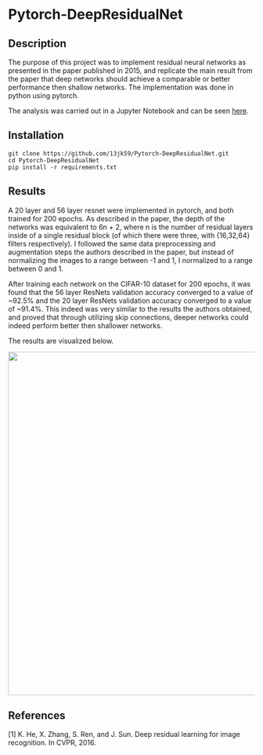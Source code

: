 # Pytorch-DeepResidualNet

## Description

The purpose of this project was to implement residual neural networks as presented in the paper published in 2015, and replicate the main result from the paper that deep networks should achieve a comparable or better performance then shallow networks. The implementation was done in python using pytorch.

The analysis was carried out in a Jupyter Notebook and can be seen [here](https://github.com/13jk59/Pytorch-DeepResidualNet/blob/master/Deep%20Residual%20Net%20Pytorch.ipynb).

## Installation

```
git clone https://github.com/13jk59/Pytorch-DeepResidualNet.git
cd Pytorch-DeepResidualNet
pip install -r requirements.txt
```

## Results

A 20 layer and 56 layer resnet were implemented in pytorch, and both trained for 200 epochs. As described in the paper, the depth of the networks was equivalent to 6n + 2, where n is the number of residual layers inside of a single residual block (of which there were three, with {16,32,64} filters respectively). I followed the same data preprocessing and augmentation steps the authors described in the paper, but instead of normalizing the images to a range between -1 and 1, I normalized to a range between 0 and 1.

After training each network on the CIFAR-10 dataset for 200 epochs, it was found that the 56 layer ResNets validation accuracy converged to a value of ~92.5% and the 20 layer ResNets validation accuracy converged to a value of ~91.4%. This indeed was very similar to the results the authors obtained, and proved that through utilizing skip connections, deeper networks could indeed perform better then shallower networks.

The results are visualized below.

<img src="./ResNet.png" width = "700">

## References

[1] K. He, X. Zhang, S. Ren, and J. Sun. Deep residual learning for image recognition. In CVPR, 2016.

